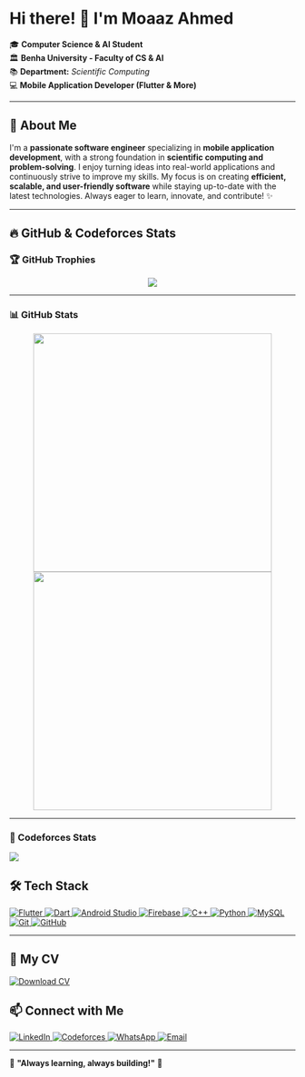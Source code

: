 # Hi there! 👋 I'm Moaaz Ahmed 

🎓 **Computer Science & AI Student**  
🏛 **Benha University - Faculty of CS & AI**  
📚 **Department:** *Scientific Computing*  
💻 **Mobile Application Developer (Flutter & More)**  

---

## 🚀 About Me
I'm a **passionate software engineer** specializing in **mobile application development**, with a strong foundation in **scientific computing and problem-solving**. I enjoy turning ideas into real-world applications and continuously strive to improve my skills. My focus is on creating **efficient, scalable, and user-friendly software** while staying up-to-date with the latest technologies. Always eager to learn, innovate, and contribute! ✨

---

## 🔥 GitHub & Codeforces Stats

### 🏆 GitHub Trophies
<p align="center">
  <img src="https://github-profile-trophy.vercel.app/?username=moaaz313&column=7&margin-w=10&rank=AA,AB,A,B,C" />
</p>

---

### 📊 GitHub Stats
<p align="center">
  <img src="https://github-readme-stats.vercel.app/api?username=moaaz313&show_icons=true&hide_border=true" width="420px"/>
  <img src="https://github-readme-streak-stats.herokuapp.com/?user=moaaz313&hide_border=true" width="420px"/>
</p>

---

### 🧠 Codeforces Stats
<p align="left">
  <img src="https://codeforces-readme-stats.vercel.app/api/card?username=moazahmed313" />
</p>


## 🛠️ Tech Stack

<p align="left">
  <a href="https://flutter.dev" target="_blank">
    <img src="https://skillicons.dev/icons?i=flutter" alt="Flutter" />
  </a>
  <a href="https://dart.dev" target="_blank">
    <img src="https://skillicons.dev/icons?i=dart" alt="Dart" />
  </a>
  <a href="https://developer.android.com/studio" target="_blank">
    <img src="https://skillicons.dev/icons?i=androidstudio" alt="Android Studio" />
  </a>
  <a href="https://firebase.google.com" target="_blank">
    <img src="https://skillicons.dev/icons?i=firebase" alt="Firebase" />
  </a>
  <a href="https://isocpp.org" target="_blank">
    <img src="https://skillicons.dev/icons?i=cpp" alt="C++" />
  </a>
  <a href="https://www.python.org" target="_blank">
    <img src="https://skillicons.dev/icons?i=python" alt="Python" />
  </a>
  <a href="https://www.mysql.com" target="_blank">
    <img src="https://skillicons.dev/icons?i=mysql" alt="MySQL" />
  </a>
  <a href="https://git-scm.com" target="_blank">
    <img src="https://skillicons.dev/icons?i=git" alt="Git" />
  </a>
  <a href="https://github.com" target="_blank">
    <img src="https://skillicons.dev/icons?i=github" alt="GitHub" />
  </a>
</p>


---
## 📄 My CV
<p align="left">
  <a href="https://drive.google.com/file/d/1TuHrUaZ4OzeCXfCNtAnnEnBrcnQaNvOI/view?usp=sharing">
    <img src="https://img.shields.io/badge/Download_CV-4285F4?logo=google-drive&logoColor=white&style=for-the-badge" alt="Download CV" />
  </a>
</p>


## 📫 Connect with Me
<p align="left">
  <a href="https://www.linkedin.com/in/moaaz-ahmed-a0a060265/">
    <img src="https://img.shields.io/badge/LinkedIn-0077B5?logo=linkedin&logoColor=white&style=for-the-badge" alt="LinkedIn" />
  </a>
  <a href="https://codeforces.com/profile/moazahmed313">
    <img src="https://img.shields.io/badge/Codeforces-1F8ACB?logo=codeforces&logoColor=white&style=for-the-badge" alt="Codeforces" />
  </a>
  <a href="https://wa.me/201141494859">
    <img src="https://img.shields.io/badge/WhatsApp-25D366?logo=whatsapp&logoColor=white&style=for-the-badge" alt="WhatsApp" />
  </a>
  <a href="mailto:moazahmed393@gmail.com">
    <img src="https://img.shields.io/badge/Email-D14836?logo=gmail&logoColor=white&style=for-the-badge" alt="Email" />
  </a>
</p>

---

🌟 **"Always learning, always building!"** 🚀
